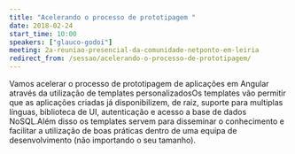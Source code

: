 ```yaml
---
title: "Acelerando o processo de prototipagem "
date: 2018-02-24
start_time: 10:00
speakers: ["glauco-godoi"]
meeting: 2a-reuniao-presencial-da-comunidade-netponto-em-leiria
redirect_from: /sessao/acelerando-o-processo-de-prototipagem/
---
```


Vamos acelerar o processo de prototipagem de aplicações em Angular através da utilização de templates personalizadosOs templates vão permitir que as aplicações criadas já disponibilizem, de raiz, suporte para multiplas línguas, biblioteca de UI, autenticação e acesso a base de dados NoSQL.Além disso os templates servem para disseminar o conhecimento e facilitar a utilização de boas práticas dentro de uma equipa de desenvolvimento (não importando o seu tamanho).
